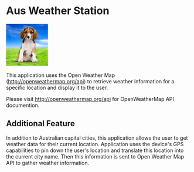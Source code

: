 # Aus Weather Station

![Icon](icon_retna.png)

This application uses the Open Weather Map (http://openweathermap.org/api) to retrieve weather information for a specific location and display it to the user. 

Please visit http://openweathermap.org/api for OpenWeatherMap API documention. 

## Additional Feature

In addition to Australian capital cities, this application allows the user to get weather data for their current location. Application uses the device's GPS capabilities to pin down the user's location and translate this location into the current city name. Then this information is sent to Open Weather Map API to gather weather information.
